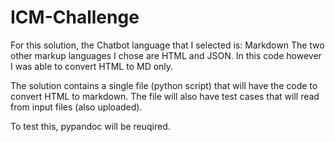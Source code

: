 # ICM-Challenge

For this solution, the Chatbot language that I selected is: Markdown
The two other markup languages I chose are HTML and JSON. In this code however I was able to convert HTML to MD only.
  
The solution contains a single file (python script) that will have the code to convert HTML to markdown. The file will also have test cases that will read from input files (also uploaded).

To test this, pypandoc will be reuqired.

